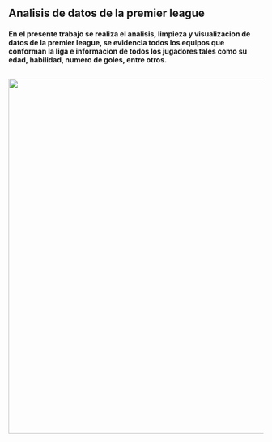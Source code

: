 ## Analisis de datos de la premier league
#### En el presente trabajo se realiza el analisis, limpieza y visualizacion de datos de la premier league, se evidencia todos los equipos que conforman la liga e informacion de todos los jugadores tales como su edad, habilidad, numero de goles, entre otros.
## <center><img src="https://www.24horas.cl/24horas/site/artic/20220608/imag/foto_0000000220220608111542/8012599378001w.jpg" width="1000" height="700"></center>
